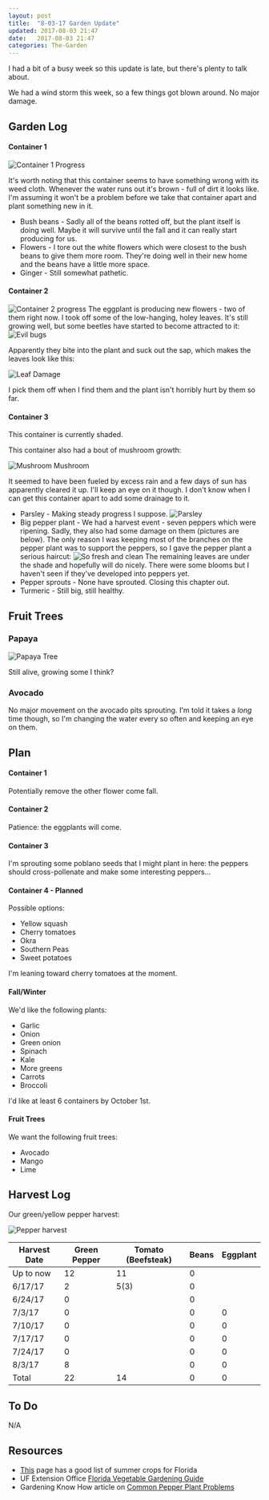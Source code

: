 ```yaml
---
layout: post
title:  "8-03-17 Garden Update"
updated: 2017-08-03 21:47
date:   2017-08-03 21:47
categories: The-Garden
---
```


I had a bit of a busy week so this update is late, but there's plenty to talk about.

We had a wind storm this week, so a few things got blown around. No major damage.

## Garden Log ##

#### Container 1

![Container 1 Progress]({{site.basepath}}/img/IMG_20170802_092732091.jpg)

It's worth noting that this container seems to have something wrong with its weed cloth. Whenever the water runs out it's brown - full of dirt it looks like. I'm assuming it won't be a problem before we take that container apart and plant something new in it.

* Bush beans - Sadly all of the beans rotted off, but the plant itself is doing well. Maybe it will survive until the fall and it can really start producing for us.
* Flowers - I tore out the white flowers which were closest to the bush beans to give them more room. They're doing well in their new home and the beans have a little more space.
* Ginger - Still somewhat pathetic.

#### Container 2

![Container 2 progress]({{site.basepath}}/img/IMG_20170802_092713799.jpg)
The eggplant is producing new flowers - two of them right now. I took off some of the low-hanging, holey leaves. It's still growing well, but some beetles have started to become attracted to it:
![Evil bugs]({{site.basepath}}/img/IMG_20170730_192843240.jpg)

Apparently they bite into the plant and suck out the sap, which makes the leaves look like this:

![Leaf Damage]({{site.basepath}}/img/IMG_20170727_075645418.jpg)

I pick them off when I find them and the plant isn't horribly hurt by them so far.

#### Container 3

This container is currently shaded. 

This container also had a bout of mushroom growth:

![Mushroom Mushroom]({{site.basepath}}/img/IMG_20170727_080631102_HDR.jpg)

It seemed to have been fueled by excess rain and a few days of sun has apparently cleared it up. I'll keep an eye on it though. I don't know when I can get this container apart to add some drainage to it.

* Parsley - Making steady progress I suppose.
![Parsley]({{site.basepath}}/img/IMG_20170802_092632849.jpg)
* Big pepper plant - We had a harvest event - seven peppers which were ripening. Sadly, they also had some damage on them (pictures are below). The only reason I was keeping most of the branches on the pepper plant was to support the peppers, so I gave the pepper plant a serious haircut:
![So fresh and clean]({{site.basepath}}/img/IMG_20170802_092622514.jpg)
The remaining leaves are under the shade and hopefully will do nicely. There were some blooms but I haven't seen if they've developed into peppers yet.
* Pepper sprouts - None have sprouted. Closing this chapter out.
* Turmeric - Still big, still healthy.


## Fruit Trees ##

### Papaya ###

![Papaya Tree]({{site.basepath}}/img/IMG_20170802_092740287.jpg)

Still alive, growing some I think?

### Avocado ###

No major movement on the avocado pits sprouting. I'm told it takes a *long* time though, so I'm changing the water every so often and keeping an eye on them.

## Plan ##

#### Container 1

Potentially remove the other flower come fall.

#### Container 2

Patience: the eggplants will come.

#### Container 3

I'm sprouting some poblano seeds that I might plant in here: the peppers should cross-pollenate and make some interesting peppers...

#### Container 4 - Planned

Possible options:

* Yellow squash 
* Cherry tomatoes
* Okra
* Southern Peas
* Sweet potatoes

I'm leaning toward cherry tomatoes at the moment.

#### Fall/Winter

We'd like the following plants:

* Garlic
* Onion
* Green onion
* Spinach
* Kale
* More greens
* Carrots
* Broccoli

I'd like at least 6 containers by October 1st. 

#### Fruit Trees

We want the following fruit trees:

* Avocado
* Mango
* Lime

## Harvest Log ##

Our green/yellow pepper harvest:

![Pepper harvest]({{site.basepath}}/img/IMG_20170728_180550641.jpg)

| Harvest Date | Green Pepper | Tomato (Beefsteak) | Beans | Eggplant |
|--------------|--------------|--------------------|-------|----------|
| Up to now | 12 | 11 | 0 | 
| 6/17/17 | 2 | 5(3) | 0 |
| 6/24/17 | 0 | | 0 |
| 7/3/17  | 0 | | 0 | 0 |
| 7/10/17 | 0 | | 0 | 0 |
| 7/17/17 | 0 | | 0 | 0 |
| 7/24/17 | 0 | | 0 | 0 |
| 8/3/17 | 8 | | 0 | 0 |
| Total | 22 | 14 | 0 | 0 |


## To Do ##

N/A

## Resources ##
* [This](http://www.foginfo.org/2014/06/05/summer-gardening-in-florida-its-hot-hot-hot/) page has a good list of summer crops for Florida
* UF Extension Office [Florida Vegetable Gardening Guide](http://edis.ifas.ufl.edu/pdffiles/vh/vh02100.pdf)
* Gardening Know How article on [Common Pepper Plant Problems](https://www.gardeningknowhow.com/edible/vegetables/pepper/common-pepper-plant-problems.htm)
